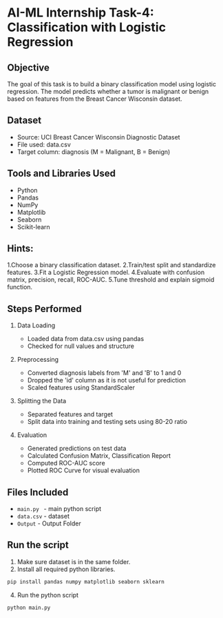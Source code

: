 # AI-ML Internship Task-4: Classification with Logistic Regression

## Objective
The goal of this task is to build a binary classification model using logistic regression. The model predicts whether a tumor is malignant or benign based on features from the Breast Cancer Wisconsin dataset.

## Dataset
- Source: UCI Breast Cancer Wisconsin Diagnostic Dataset
- File used: data.csv
- Target column: diagnosis (M = Malignant, B = Benign)

## Tools and Libraries Used
- Python
- Pandas
- NumPy
- Matplotlib
- Seaborn
- Scikit-learn

## Hints:
1.Choose a binary classification dataset.
2.Train/test split and standardize features.
3.Fit a Logistic Regression model.
4.Evaluate with confusion matrix, precision, recall, ROC-AUC.
5.Tune threshold and explain sigmoid function.


## Steps Performed

1. Data Loading
   - Loaded data from data.csv using pandas
   - Checked for null values and structure

2. Preprocessing
   - Converted diagnosis labels from 'M' and 'B' to 1 and 0
   - Dropped the 'id' column as it is not useful for prediction
   - Scaled features using StandardScaler

3. Splitting the Data
   - Separated features and target
   - Split data into training and testing sets using 80-20 ratio

4. Evaluation
   - Generated predictions on test data
   - Calculated Confusion Matrix, Classification Report
   - Computed ROC-AUC score
   - Plotted ROC Curve for visual evaluation

## Files Included
- `main.py ` - main python script
- `data.csv` - dataset
- `Output` - Output Folder

## Run the script
1. Make sure dataset is in the same folder.
2. Install all required python libraries.
  ```bash
  pip install pandas numpy matplotlib seaborn sklearn
```
4. Run the python script
  ```bash
  python main.py
```
